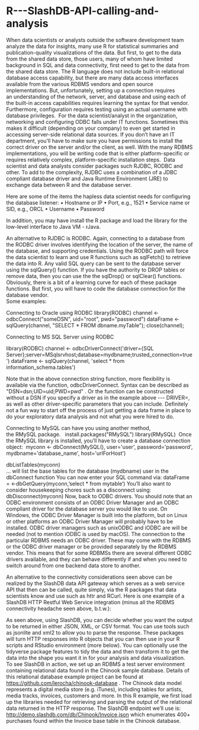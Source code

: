 # R---SlashDB-API-calling-and-analysis
When data scientists or analysts outside the software development team analyze the data for insights, many use R for statistical summaries and publication-quality visualizations of the data. But first, to get to the data from the shared data store, those users, many of whom have limited background in SQL and data connectivity, first need to get to the data from the shared data store.  The R language does not include built-in relational database access capability, but there are many data access interfaces available from the various RDBMS vendors and open source implementations. But, unfortunately, setting up a connection requires an understanding of the network, server, and database and using each of the built-in access capabilities requires learning the syntax for that vendor. Furthermore, configuration requires testing using an actual username with database privileges.   For the data scientist/analyst in the organization, networking and configuring ODBC falls under IT functions.  Sometimes this makes it difficult (depending on your company) to even get started in accessing server-side relational data sources.    If you don’t have an IT department, you’ll have to make sure you have permissions to install the correct driver on the server and/or the client, as well.  With the many RDBMS implementations, you will be writing code that is either platform-specific or requires relatively complex, platform-specific installation steps.  Data scientist and data analysts consider packages such RJDBC, RODBC and other.  To add to the complexity, RJDBC uses a combination of a JDBC compliant database driver and Java Runtime Environment (JRE) to exchange data between R and the database server. 

Here are some of the items the hapless data scientist needs for configuring the database listener:
	•	Hostname or IP 
	•	Port, e.g., 1521
	•	Service name or SID, e.g., ORCL
	•	Username
	•	Password

In addition, you may have install the R package and load the library for the low-level interface to Java VM -  rJava.

An alternative to RJDBC is RODBC.  Again, connecting to a database from the RODBC driver involves identifying the location of the server, the name of the database, and supporting credentials.  Using the RODBC path will force the data scientist to learn and use R functions such as sqlFetch()   to retrieve the data into R.  Any valid SQL query can be sent to the database server using the sqlQuery() function. If you have the authority to DROP tables or remove data, then you can use the the sqlDrop() or sqlClear() functions.  Obviously, there is a bit of a learning curve for each of these package functions.  But first, you will have to code the database connection for the database vendor.   
Some examples:

Connecting to Oracle using RODBC
library(RODBC)
channel <- odbcConnect("someDSN", uid="root", pwd="password")
dataFrame <- sqlQuery(channel, "SELECT * FROM dbname.myTable");
close(channel);

Connecting to MS SQL Server using RODBC

library(RODBC)
channel <- odbcDriverConnect('driver={SQL Server};server=MSqlsrvhost;database=mydbname;trusted_connection=true')
dataFrame <- sqlQuery(channel, 'select * from information_schema.tables')

Note that in the above connection string function, more flexibility is available via the function, odbcDriverConnect.  Syntax can be described as "DSN=dsn;UID=uid;PWD=pwd" .  Or the function can be constructed without a DSN if you specify a driver as in the example above   ---  DRIVER=, as well as other driver-specific parameters  that you can include.  Definitely not a fun way to start off the process of just getting a data frame in place to do your exploratory data analysis and not what you were hired to do.
 
Connecting to MySQL can have you using another method, the RMySQL package.    install.packages("RMySQL") library(RMySQL)
  Once the RMySQL library is installed, you’ll have to create a database connection object:  myconn <- dbConnect(MySQL(), user='user', password='password', mydbname='database_name', host='urlForHost')

dbListTables(myconn)  
… will list the base tables for the database (mydbname) user in the dbConnect function
You can now enter your SQL command via:
dataFrame = <-dbGetQuery(myconn,’select * from mytable’)
You’ll also want to consider housekeeping chores such as a  disconnect using:
dbDisconnect(myconn)
Now, back to ODBC drivers.  You should note that an ODBC environment consists of an ODBC Driver Manager and an ODBC compliant driver for the database server you would like to use. On Windows, the ODBC Driver Manager is built into the platform, but on Linux or other platforms an ODBC Driver Manager will probably have to be installed.  ODBC driver managers such as unixODBC and iODBC are will be needed (not to mention iODBC is used by macOS). The connection to the particular RDBMS needs an ODBC driver.   These may come with the RDBMS or the ODBC driver manager or be provided separately by the RDBMS vendor.  This means that for some RDBMSs there are several different ODBC drivers available, and they can behave differently if and when you need to switch around from one backend data store to another.


An alternative to the connectivity considerations seen above can be realized by the SlashDB data API gateway which serves as a web service API that then can be called, quite simply, via the R packages that data scientists know and use such as httr and RCurl.   Here is one example of a SlashDB HTTP Restful Web Service integration (minus all the RDBMS connectivity headache seen above, b.t.w.):



  As seen above, using SlashDB, you can decide whether you want the output to be returned in either JSON, XML, or CSV format.  You can use tools such as jsonlite and xml2 to allow you to parse the response.   These packages will turn HTTP responses into R objects that you can then use in your R scripts and RStudio environment (more below).  You can optionally use the tidyverse package features to tidy the data and then transform it to get the data into the shape you want it in for your analysis and data visualization.  
To see SlashDB in action, we set up an RDBMS a test server environment containing relational data found in the Chinook sample database.  Details of this relational database example project can be found at https://github.com/lerocha/chinook-database .  The Chinook data model represents a digital media store (e.g. iTunes), including tables for artists, media tracks, invoices, customers and more.
In this R example, we first load up the libraries needed for retrieving and parsing the output of  the relational data returned in the HTTP response.  The SlashDB endpoint we’ll use is: http://demo.slashdb.com/db/Chinook/Invoice.json which enumerates 400+ purchases found within the Invoice base table in the Chinook database.
